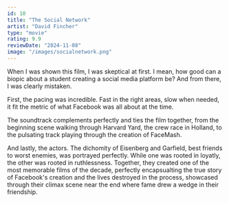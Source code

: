 ```yaml
---
id: 10
title: "The Social Network"
artist: "David Fincher"
type: "movie"
rating: 9.9
reviewDate: "2024-11-08"
image: "/images/socialnetwork.png"
---
```


When I was shown this film, I was skeptical at first. I mean, how good can a biopic about a student creating a social media platform be? And from there, I was clearly mistaken. 

First, the pacing was incredible. Fast in the right areas, slow when needed, it fit the metric of what Facebook was all about at the time. 

The soundtrack complements perfectly and ties the film together, from the beginning scene walking through Harvard Yard, the crew race in Holland, to the pulsating track playing through the creation of FaceMash. 

And lastly, the actors. The dichomity of Eisenberg and Garfield, best friends to worst enemies, was portrayed perfectly. While one was rooted in loyatly, the other was rooted in ruthlessness. Together, they created one of the most memorable films of the decade, perfectly encapsualting the true story of Facebook's creation and the lives destroyed in the process, showcased through their climax scene near the end where fame drew a wedge in their friendship.
